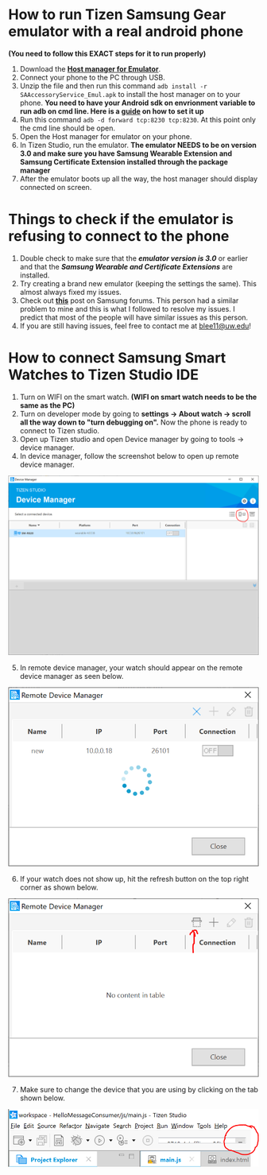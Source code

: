 # How to run Tizen Samsung Gear emulator with a real android phone
**(You need to follow this EXACT steps for it to run properly)**

1. Download the [**Host manager for Emulator**](https://developer.samsung.com/galaxy-watch-develop/creating-your-first-app/web-companion/galaxy-watch-emulator.html?download=/glxywatchdevelop/file/e8304d30-cd46-4391-8ac1-ba24364c1f50#).
2. Connect your phone to the PC through USB.
3. Unzip the file and then run this command `adb install -r SAAccessoryService_Emul.apk` to install the host manager on to your phone. **You need to have your Android sdk on envrionment variable to run adb on cmd line. Here is a [guide](https://developer.android.com/studio/command-line/variables) on how to set it up**
3. Run this command `adb -d forward tcp:8230 tcp:8230`. At this point only the cmd line should be open.
4. Open the Host manager for emulator on your phone.
5. In Tizen Studio, run the emulator. **The emulator NEEDS to be on version 3.0 and make sure you have Samsung Wearable Extension and Samsung Certificate Extension installed through the package manager**
6. After the emulator boots up all the way, the host manager should display connected on screen. 

# Things to check if the emulator is refusing to connect to the phone

1. Double check to make sure that the _**emulator version is 3.0**_ or earlier and that the _**Samsung Wearable and Certificate Extensions**_ are installed.
2. Try creating a brand new emulator (keeping the settings the same). This almost always fixed my issues. 
3. Check out [**this**](https://forum.developer.samsung.com/tcannot-link-between-watch-emulator-and-smartphone-physical-device/319/5) post on Samsung forums. This person had a similar problem to mine and this is what I followed to resolve my issues. I predict that most of the people will have similar issues as this person. 
4. If you are still having issues, feel free to contact me at blee11@uw.edu!

# How to connect Samsung Smart Watches to Tizen Studio IDE

1. Turn on WIFI on the smart watch. **(WIFI on smart watch needs to be the same as the PC)**
2. Turn on developer mode by going to **settings -> About watch -> scroll all the way down to "turn debugging on".** Now the phone is ready to connect to Tizen studio.
3. Open up Tizen studio and open Device manager by going to tools -> device manager.
4. In device manager, follow the screenshot below to open up remote device manager.

![Device manager](images/watch-connect-2.PNG)

5. In remote device manager, your watch should appear on the remote device manager as seen below.

![Device manager](images/watch-connect-3.PNG)

6. If your watch does not show up, hit the refresh button on the top right corner as shown below.

![Remote device manager](images/watch-connect-1.PNG)

7. Make sure to change the device that you are using by clicking on the tab shown below.

![Remote device manager](images/watch-connect-4.PNG)
